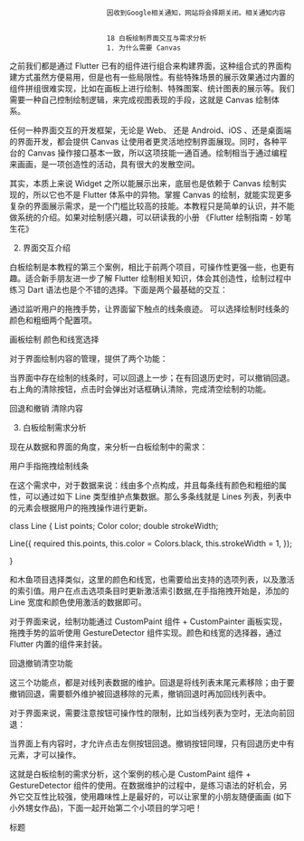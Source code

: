 
                            
                            因收到Google相关通知，网站将会择期关闭。相关通知内容
                            
                            
                            18 白板绘制界面交互与需求分析
                            1. 为什么需要 Canvas

之前我们都是通过 Flutter 已有的组件进行组合来构建界面，这种组合式的界面构建方式虽然方便易用，但是也有一些局限性。有些特殊场景的展示效果通过内置的组件拼组很难实现，比如在画板上进行绘制、特殊图案、统计图表的展示等。我们需要一种自己控制绘制逻辑，来完成视图表现的手段，这就是 Canvas 绘制体系。



任何一种界面交互的开发框架，无论是 Web、 还是 Android、iOS 、还是桌面端的界面开发，都会提供 Canvas 让使用者更灵活地控制界面展现。同时，各种平台的 Canvas 操作接口基本一致，所以这项技能一通百通。绘制相当于通过编程来画画，是一项创造性的活动，具有很大的发散空间。

其实，本质上来说 Widget 之所以能展示出来，底层也是依赖于 Canvas 绘制实现的，所以它也不是 Flutter 体系中的异物。掌握 Canvas 的绘制，就能实现更多复杂的界面展示需求，是一个门槛比较高的技能。本教程只是简单的认识，并不能做系统的介绍。如果对绘制感兴趣，可以研读我的小册 《Flutter 绘制指南 - 妙笔生花》



2. 界面交互介绍

白板绘制是本教程的第三个案例，相比于前两个项目，可操作性更强一些，也更有趣。适合新手朋友进一步了解 Flutter 绘制相关知识，体会其创造性，绘制过程中练习 Dart 语法也是个不错的选择。下面是两个最基础的交互：


通过监听用户的拖拽手势，让界面留下触点的线条痕迹。
可以选择绘制时线条的颜色和粗细两个配置项。





画板绘制
颜色和线宽选择










对于界面绘制内容的管理，提供了两个功能：


当界面中存在绘制的线条时，可以回退上一步；在有回退历史时，可以撤销回退。
右上角的清除按钮，点击时会弹出对话框确认清除，完成清空绘制的功能。





回退和撤销
清除内容













3. 白板绘制需求分析

现在从数据和界面的角度，来分析一白板绘制中的需求：


用户手指拖拽绘制线条


在这个需求中，对于数据来说：线由多个点构成，并且每条线有颜色和粗细的属性，可以通过如下 Line 类型维护点集数据。那么多条线就是 Lines 列表，列表中的元素会根据用户的拖拽操作进行更新。

class Line {
  List<Offset> points;
  Color color;
  double strokeWidth;

  Line({
    required this.points,
    this.color = Colors.black,
    this.strokeWidth = 1,
  });

}


和木鱼项目选择类似，这里的颜色和线宽，也需要给出支持的选项列表，以及激活的索引值。用户在点击选项条目时更新激活索引数据,在手指拖拽开始是，添加的 Line 宽度和颜色使用激活的数据即可。

对于界面来说，绘制功能通过 CustomPaint 组件 + CustomPainter 画板实现，拖拽手势的监听使用 GestureDetector 组件实现。颜色和线宽的选择器，通过 Flutter 内置的组件来封装。




回退撤销清空功能


这三个功能点，都是对线列表数据的维护。回退是将线列表末尾元素移除；由于要撤销回退，需要额外维护被回退移除的元素，撤销回退时再加回线列表中。

对于界面来说，需要注意按钮可操作性的限制，比如当线列表为空时，无法向前回退：



当界面上有内容时，才允许点击左侧按钮回退。撤销按钮同理，只有回退历史中有元素，才可以操作。



这就是白板绘制的需求分析，这个案例的核心是 CustomPaint 组件 + GestureDetector 组件的使用。在数据维护的过程中，是练习语法的好机会，另外它交互性比较强，使用趣味性上是最好的，可以让家里的小朋友随便画画 (如下小外甥女作品)，下面一起开始第二个小项目的学习吧！




标题












                        
                        
                            